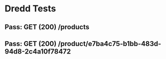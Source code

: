 # Dredd Tests
## Pass: GET (200) /products
## Pass: GET (200) /product/e7ba4c75-b1bb-483d-94d8-2c4a10f78472
